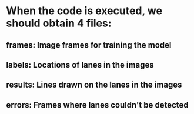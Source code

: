 
# When the code is executed, we should obtain 4 files:  
 ## frames: Image frames for training the model 
 ## labels: Locations of lanes in the images 
 ## results: Lines drawn on the lanes in the images 
 ## errors: Frames where lanes couldn't be detected
